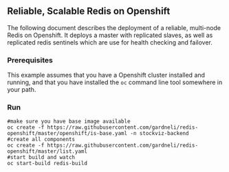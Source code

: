 ## Reliable, Scalable Redis on Openshift

The following document describes the deployment of a reliable, multi-node Redis on Openshift.  It deploys a master with replicated slaves, as well as replicated redis sentinels which are use for health checking and failover.

### Prerequisites

This example assumes that you have a Openshift cluster installed and running, and that you have installed the ```oc``` command line tool somewhere in your path.


### Run 

    #make sure you have base image available
    oc create -f https://raw.githubusercontent.com/gardneli/redis-openshift/master/openshift/is-base.yaml -n stockviz-backend
    #create all components
    oc create -f https://raw.githubusercontent.com/gardneli/redis-openshift/master/list.yaml
    #start build and watch 
    oc start-build redis-build
